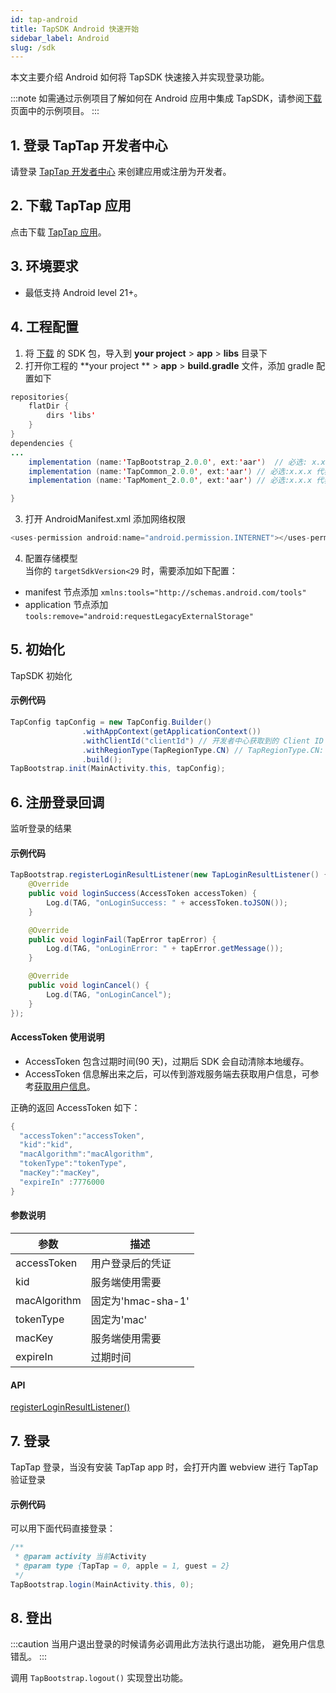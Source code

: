```yaml
---
id: tap-android
title: TapSDK Android 快速开始
sidebar_label: Android
slug: /sdk
---
```

本文主要介绍 Android 如何将 TapSDK 快速接入并实现登录功能。

:::note
如需通过示例项目了解如何在 Android 应用中集成 TapSDK，请参阅[下载](/sdk/tap-download)页面中的示例项目。
:::

## 1. 登录 TapTap 开发者中心
请登录 [TapTap 开发者中心](https://developer.taptap.com/) 来创建应用或注册为开发者。

## 2. 下载 TapTap 应用
点击下载 [TapTap 应用](https://www.taptap.com/mobile)。

## 3. 环境要求
- 最低支持 Android level 21+。

## 4. 工程配置
<!-- ### 方法一、自动加载
打开并修改 '/project/app/build.gradle' 文件
```java
dependencies {
   implementation 'com.tds.tapsdk:TapSDK:1.0.0'
}
```   -->
<!-- ### 方法二、手动添加 -->
1. 将 [下载](/sdk/tap-download) 的 SDK 包，导入到 **your project** > **app** > **libs** 目录下  
2. 打开你工程的 **your project ** > **app** > **build.gradle** 文件，添加 gradle 配置如下  
```java  
repositories{  
    flatDir {  
        dirs 'libs'  
    }  
}  
dependencies {  
...  
    implementation (name:'TapBootstrap_2.0.0', ext:'aar')  // 必选: x.x.x 代表所下载的 SDK 的版本号
    implementation (name:'TapCommon_2.0.0', ext:'aar') // 必选:x.x.x 代表所下载的 SDK 的版本号
    implementation (name:'TapMoment_2.0.0', ext:'aar') // 必选:x.x.x 代表所下载的 SDK 的版本号

}  
```  
3. 打开 AndroidManifest.xml 添加网络权限  
```java
<uses-permission android:name="android.permission.INTERNET"></uses-permission>
```

4. 配置存储模型  
当你的 `targetSdkVersion<29` 时，需要添加如下配置：  
- manifest 节点添加 `xmlns:tools="http://schemas.android.com/tools"`  
- application 节点添加 `tools:remove="android:requestLegacyExternalStorage"`

## 5. 初始化

TapSDK 初始化  

#### 示例代码  
```java
TapConfig tapConfig = new TapConfig.Builder()
                .withAppContext(getApplicationContext())
                .withClientId("clientId") // 开发者中心获取到的 Client ID
                .withRegionType(TapRegionType.CN) // TapRegionType.CN: 国内  TapRegionType.IO: 国外
                .build();
TapBootstrap.init(MainActivity.this, tapConfig);  
```

<!--
#### API

[TapBootstrap.init()](/api/android-tapbootstrap.md#init)  
-->

## 6. 注册登录回调
监听登录的结果  

#### 示例代码
```java
TapBootstrap.registerLoginResultListener(new TapLoginResultListener() {
    @Override
    public void loginSuccess(AccessToken accessToken) {
        Log.d(TAG, "onLoginSuccess: " + accessToken.toJSON());
    }

    @Override
    public void loginFail(TapError tapError) {
        Log.d(TAG, "onLoginError: " + tapError.getMessage());
    }

    @Override
    public void loginCancel() {
        Log.d(TAG, "onLoginCancel");
    }
});
```


#### AccessToken 使用说明
- AccessToken 包含过期时间(90 天)，过期后 SDK 会自动清除本地缓存。
- AccessToken 信息解出来之后，可以传到游戏服务端去获取用户信息，可参考[获取用户信息](/api/service#流程)。

正确的返回 AccessToken 如下：

```cs
{
  "accessToken":"accessToken",
  "kid":"kid",
  "macAlgorithm":"macAlgorithm",
  "tokenType":"tokenType",
  "macKey":"macKey",
  "expireIn" :7776000
}
```

#### 参数说明
参数  | 描述
| ------ | ------ |
accessToken | 用户登录后的凭证
kid  | 服务端使用需要
macAlgorithm  | 固定为'hmac-sha-1'
tokenType  | 固定为'mac'
macKey  | 服务端使用需要
expireIn  | 过期时间


#### API  
[registerLoginResultListener()](/api/android-tapbootstrap.md#registerLoginResultListener)

## 7. 登录
TapTap 登录，当没有安装 TapTap app 时，会打开内置 webview 进行 TapTap 验证登录

#### 示例代码  
可以用下面代码直接登录：  

```java
/**
 * @param activity 当前Activity
 * @param type {TapTap = 0, apple = 1, guest = 2}
 */
TapBootstrap.login(MainActivity.this, 0);
```

<!--
#### API
[login()](/api/android-tapbootstrap.md#login)  
-->

## 8. 登出

:::caution
当用户退出登录的时候请务必调用此方法执行退出功能， 避免用户信息错乱。
:::

调用 `TapBootstrap.logout()` 实现登出功能。
